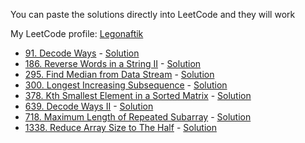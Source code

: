 You can paste the solutions directly into LeetCode and they will work

My LeetCode profile: [Legonaftik](https://leetcode.com/Legonaftik)

* [91. Decode Ways](https://leetcode.com/problems/decode-ways/) - [Solution](https://github.com/Legonaftik/LeetCode-Swift/blob/main/Solutions/91.swift)
* [186. Reverse Words in a String II](https://leetcode.com/problems/reverse-words-in-a-string-ii/) - [Solution](https://github.com/Legonaftik/LeetCode-Swift/blob/main/Solutions/186.swift)
* [295. Find Median from Data Stream](https://leetcode.com/problems/find-median-from-data-stream/) - [Solution](https://github.com/Legonaftik/LeetCode-Swift/blob/main/Solutions/295.swift)
* [300. Longest Increasing Subsequence](https://leetcode.com/problems/longest-increasing-subsequence/) - [Solution](https://github.com/Legonaftik/LeetCode-Swift/blob/main/Solutions/300.swift)
* [378. Kth Smallest Element in a Sorted Matrix](https://leetcode.com/problems/kth-smallest-element-in-a-sorted-matrix/) - [Solution](https://github.com/Legonaftik/LeetCode-Swift/blob/main/Solutions/378.swift)
* [639. Decode Ways II](https://leetcode.com/problems/decode-ways-ii/) - [Solution](https://github.com/Legonaftik/LeetCode-Swift/blob/main/Solutions/639.swift)
* [718. Maximum Length of Repeated Subarray](https://leetcode.com/problems/maximum-length-of-repeated-subarray/) - [Solution](https://github.com/Legonaftik/LeetCode-Swift/blob/main/Solutions/718.swift)
* [1338. Reduce Array Size to The Half](https://leetcode.com/problems/reduce-array-size-to-the-half/) - [Solution](https://github.com/Legonaftik/LeetCode-Swift/blob/main/Solutions/1338.swift)